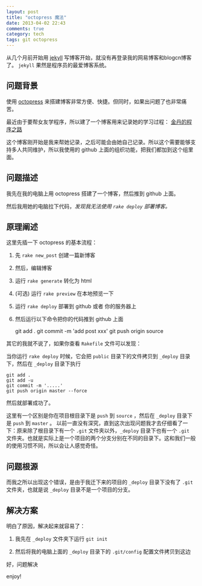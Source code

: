 ```yaml
---
layout: post
title: "octopress 魔法"
date: 2013-04-02 22:43
comments: true
category: tech
tags: git octopress
---
```


从几个月前开始用 [jekyll](http://jekyllrb.com/)
写博客开始，就没有再登录我的网易博客和blogcn博客了。 `jekyll`
果然是程序员的最爱博客系统。

<!--more-->

## 问题背景

使用 [octopress](http://octopress.org/)
来搭建博客非常方便、快捷。但同时，如果出问题了也非常痛苦。

最近由于要帮女友学程序，所以建了一个博客用来记录她的学习过程：
[金丹的程序之路](http://jindan-programming.github.com/)

这个博客刚开始是我来帮她记录，之后可能会由她自己记录。所以这个需要能够支持多人共同维护，所以我使用的
github 上面的组织功能，把我们都加到这个组里面。

## 问题描述

我先在我的电脑上用 octopress 搭建了一个博客，然后推到 github 上面。

然后我用她的电脑拉下代码，_发现我无法使用 `rake deploy` 部署博客。_

## 原理阐述

这里先插一下 octopress 的基本流程：

1. 先 `rake new_post` 创建一篇新博客

2. 然后，编辑博客

3. 运行 `rake generate` 转化为 html

4. (可选) 运行 `rake preview` 在本地预览一下

5. 运行 `rake deploy` 部署到 github 或者 你的服务器上

6. 然后运行以下命令把你的代码推到 github 上面

    git add .
    git commit -m 'add post xxx'
    git push origin source

其它的我就不说了，如果你查看 `Rakefile` 文件可以发现： 

当你运行 `rake deploy` 时候，它会把 `public` 目录下的文件拷贝到 `_deploy` 目录下，然后在 `_deploy` 目录下执行

    git add .
    git add -u
    git commit -m '.....'
    git push origin master --force

然后就部署成功了。

这里有一个区别是你在项目根目录下是 `push` 到 `source` ，然后在 `_deploy`
目录下是 `push` 到 `master`
。 以前一直没有深究，直到这次出现问题我才去仔细看了一下：原来除了根目录下有一个
`.git` 文件夹以外，`_deploy` 目录下也有一个 `.git`
文件夹。也就是实际上是一个项目的两个分支分别在不同的目录下。这和我们一般的使用习惯不同，所以会让人感觉奇怪。

## 问题根源

而我之所以出现这个错误，是由于我迁下来的项目的 `_deploy` 目录下没有了 `.git`
文件夹，也就是说 `_deploy` 目录不是一个项目的分支。

## 解决方案

明白了原因，解决起来就容易了：

1. 我先在 `_deploy` 文件夹下运行 `git init`

2. 然后将我的电脑上面的 `_deploy` 目录下的 `.git/config` 配置文件拷贝到这边

好，问题解决


enjoy!
